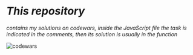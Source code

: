 # *This repository*
*contains my solutions on codewars, inside the JavaScript file the task is indicated in the comments, then its solution is usually in the function*

![codewars](https://www.codewars.com/users/Gvatari/badges/large)
